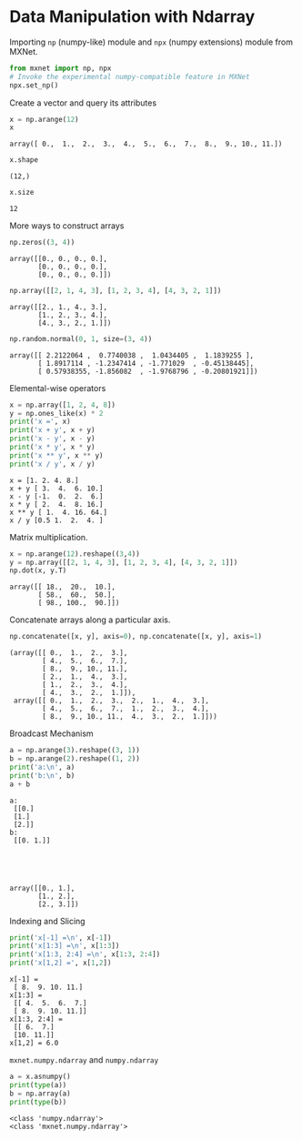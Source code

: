 
# Data Manipulation with Ndarray

Importing `np` (numpy-like) module and `npx` (numpy extensions) module from MXNet. 


```python
from mxnet import np, npx
# Invoke the experimental numpy-compatible feature in MXNet 
npx.set_np()  
```

Create a vector and query its attributes


```python
x = np.arange(12)
x
```




    array([ 0.,  1.,  2.,  3.,  4.,  5.,  6.,  7.,  8.,  9., 10., 11.])




```python
x.shape
```




    (12,)




```python
x.size
```




    12



More ways to construct arrays


```python
np.zeros((3, 4))
```




    array([[0., 0., 0., 0.],
           [0., 0., 0., 0.],
           [0., 0., 0., 0.]])




```python
np.array([[2, 1, 4, 3], [1, 2, 3, 4], [4, 3, 2, 1]])
```




    array([[2., 1., 4., 3.],
           [1., 2., 3., 4.],
           [4., 3., 2., 1.]])




```python
np.random.normal(0, 1, size=(3, 4))
```




    array([[ 2.2122064 ,  0.7740038 ,  1.0434405 ,  1.1839255 ],
           [ 1.8917114 , -1.2347414 , -1.771029  , -0.45138445],
           [ 0.57938355, -1.856082  , -1.9768796 , -0.20801921]])



Elemental-wise operators


```python
x = np.array([1, 2, 4, 8])
y = np.ones_like(x) * 2
print('x =', x)
print('x + y', x + y)
print('x - y', x - y)
print('x * y', x * y)
print('x ** y', x ** y)
print('x / y', x / y)
```

    x = [1. 2. 4. 8.]
    x + y [ 3.  4.  6. 10.]
    x - y [-1.  0.  2.  6.]
    x * y [ 2.  4.  8. 16.]
    x ** y [ 1.  4. 16. 64.]
    x / y [0.5 1.  2.  4. ]


Matrix multiplication.


```python
x = np.arange(12).reshape((3,4))
y = np.array([[2, 1, 4, 3], [1, 2, 3, 4], [4, 3, 2, 1]])
np.dot(x, y.T)
```




    array([[ 18.,  20.,  10.],
           [ 58.,  60.,  50.],
           [ 98., 100.,  90.]])



Concatenate arrays along a particular axis. 


```python
np.concatenate([x, y], axis=0), np.concatenate([x, y], axis=1)
```




    (array([[ 0.,  1.,  2.,  3.],
            [ 4.,  5.,  6.,  7.],
            [ 8.,  9., 10., 11.],
            [ 2.,  1.,  4.,  3.],
            [ 1.,  2.,  3.,  4.],
            [ 4.,  3.,  2.,  1.]]),
     array([[ 0.,  1.,  2.,  3.,  2.,  1.,  4.,  3.],
            [ 4.,  5.,  6.,  7.,  1.,  2.,  3.,  4.],
            [ 8.,  9., 10., 11.,  4.,  3.,  2.,  1.]]))



Broadcast Mechanism


```python
a = np.arange(3).reshape((3, 1))
b = np.arange(2).reshape((1, 2))
print('a:\n', a)
print('b:\n', b)
a + b
```

    a:
     [[0.]
     [1.]
     [2.]]
    b:
     [[0. 1.]]





    array([[0., 1.],
           [1., 2.],
           [2., 3.]])



Indexing and Slicing



```python
print('x[-1] =\n', x[-1])
print('x[1:3] =\n', x[1:3])
print('x[1:3, 2:4] =\n', x[1:3, 2:4])
print('x[1,2] =', x[1,2])
```

    x[-1] =
     [ 8.  9. 10. 11.]
    x[1:3] =
     [[ 4.  5.  6.  7.]
     [ 8.  9. 10. 11.]]
    x[1:3, 2:4] =
     [[ 6.  7.]
     [10. 11.]]
    x[1,2] = 6.0


`mxnet.numpy.ndarray` and `numpy.ndarray`


```python
a = x.asnumpy()
print(type(a))
b = np.array(a)
print(type(b))
```

    <class 'numpy.ndarray'>
    <class 'mxnet.numpy.ndarray'>

